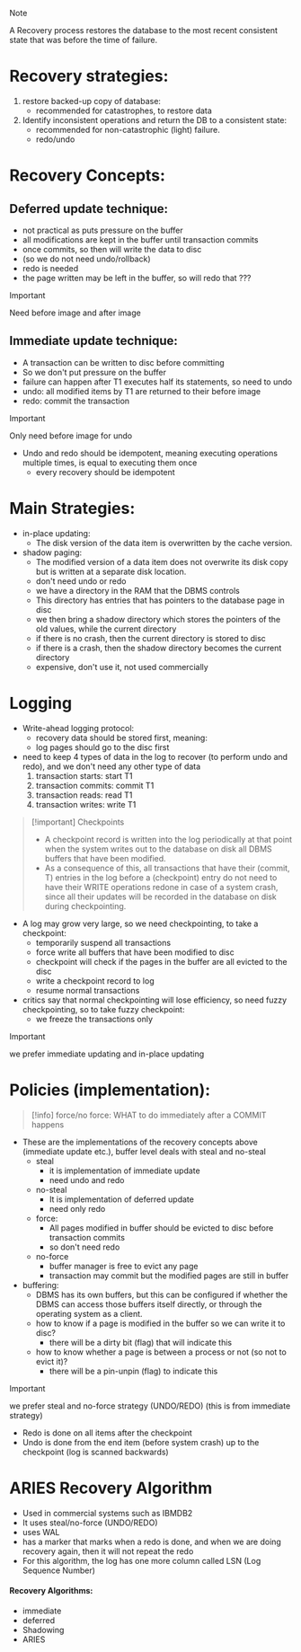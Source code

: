  >[!note]
 >A Recovery process restores the database to the most recent consistent state that was before the time of failure.
# Recovery strategies:
1) restore backed-up copy of database:
	- recommended for catastrophes, to restore data
2) Identify inconsistent operations and return the DB to a consistent state:
	- recommended for non-catastrophic (light) failure.
	- redo/undo
# Recovery Concepts:
## Deferred update technique:
- not practical as puts pressure on the buffer
- all modifications are kept in the buffer until transaction commits
- once commits, so then will write the data to disc
- (so we do not need undo/rollback)
- redo is needed
- the page written may be left in the buffer, so will redo that ???
>[!important]
>Need before image and after image
## Immediate update technique:
- A transaction can be written to disc before committing
- So we don't put pressure on the buffer
- failure can happen after T1 executes half its statements, so need to undo
- undo: all modified items by T1 are returned to their before image
- redo: commit the transaction
> [!important] 
> Only need before image for undo
- Undo and redo should be idempotent, meaning executing operations multiple times, is equal to executing them once
	- every recovery should be idempotent

# Main Strategies:
- in-place updating:
	- The disk version of the data item is overwritten by the cache version.
- shadow paging:
	- The modified version of a data item does not overwrite its disk copy but is written at a separate disk location.
	- don't need undo or redo
	- we have a directory in the RAM that the DBMS controls
	- This directory has entries that has pointers to the database page in disc
	- we then bring a shadow directory which stores the pointers of the old values, while the current directory 
	- if there is no crash, then the current directory is stored to disc
	- if there is a crash, then the shadow directory becomes the current directory
	- expensive, don't use it, not used commercially
# Logging
- Write-ahead logging protocol:
	- recovery data should be stored first, meaning:
	- log pages should go to the disc first
- need to keep 4 types of data in the log to recover (to perform undo and redo), and we don't need any other type of data
	1)  transaction starts: start T1
	2)  transaction commits: commit T1
	3) transaction reads: read T1
	4) transaction writes: write T1

>[!important] Checkpoints
>- A checkpoint record is written into the log periodically at that point when the system writes out to the database on disk all DBMS buffers that have been modified.
>- As a consequence of this, all transactions that have their (commit, T) entries in the log before a (checkpoint) entry do not need to have their WRITE operations redone in case of a system crash, since all their updates will be recorded in the database on disk during checkpointing.

- A log may grow very large, so we need checkpointing, to take a checkpoint:
	- temporarily suspend all transactions
	- force write all buffers that have been modified to disc
	- checkpoint will check if the pages in the buffer are all evicted to the disc
	- write a checkpoint record to log
	- resume normal transactions
- critics say that normal checkpointing will lose efficiency, so need fuzzy checkpointing, so to take fuzzy checkpoint:
	- we freeze the transactions only 

>[!important]
>we prefer immediate updating and in-place updating

# Policies (implementation): 
>[!info]
>force/no force: WHAT to do immediately after a COMMIT happens
- These are the implementations of the recovery concepts above (immediate update etc.), buffer level deals with steal and no-steal
	- steal
		- it is implementation of immediate update
		- need undo and redo
	- no-steal 
		- It is implementation of deferred update
		- need only redo
	- force:
		- All pages modified in buffer should be evicted to disc before transaction commits
		- so don't need redo
	- no-force
		- buffer manager is free to evict any page
		- transaction may commit but the modified pages are still in buffer
- buffering:
	- DBMS has its own buffers, but this can be configured if whether the DBMS can access those buffers itself directly, or through the operating system as a client.
	- how to know if a page is modified in the buffer so we can write it to disc?
		- there will be a dirty bit (flag) that will indicate this
	- how to know whether a page is between a process or not (so not to evict it)?
		- there will be a pin-unpin (flag) to indicate this
>[!important]
>we prefer steal and no-force strategy (UNDO/REDO) (this is from immediate strategy)

- Redo is done on all items after the checkpoint
- Undo is done from the end item (before system crash) up to the checkpoint (log is scanned backwards)

# ARIES Recovery Algorithm
- Used in commercial systems such as IBMDB2
- It uses steal/no-force (UNDO/REDO)
- uses WAL
- has a marker that marks when a redo is done, and when we are doing recovery again, then it will not repeat the redo
- For this algorithm, the log has one more column called LSN (Log Sequence Number)

#### Recovery Algorithms:
- immediate 
- deferred
- Shadowing
- ARIES